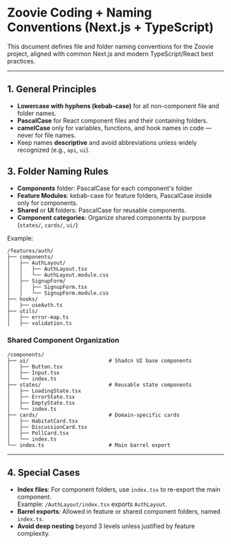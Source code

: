 # Zoovie Coding + Naming Conventions (Next.js + TypeScript)

This document defines file and folder naming conventions for the Zoovie project, aligned with common Next.js and modern TypeScript/React best practices.

---

## 1. General Principles

- **Lowercase with hyphens (kebab-case)** for all non-component file and folder names.
- **PascalCase** for React component files and their containing folders.
- **camelCase** only for variables, functions, and hook names in code — never for file names.
- Keep names **descriptive** and avoid abbreviations unless widely recognized (e.g., `api`, `ui`).

## 3. Folder Naming Rules

- **Components** folder: PascalCase for each component's folder
- **Feature Modules**: kebab-case for feature folders, PascalCase inside only for components.
- **Shared** or **UI** folders: PascalCase for reusable components.
- **Component categories**: Organize shared components by purpose (`states/`, `cards/`, `ui/`)

Example:

```
/features/auth/
├── components/
│   ├── AuthLayout/
│   │   ├── AuthLayout.tsx
│   │   └── AuthLayout.module.css
│   ├── SignupForm/
│   │   ├── SignupForm.tsx
│   │   └── SignupForm.module.css
├── hooks/
│   ├── useAuth.ts
├── utils/
│   ├── error-map.ts
│   ├── validation.ts
```

### Shared Component Organization

```
/components/
├── ui/                          # Shadcn UI base components
│   ├── Button.tsx
│   ├── Input.tsx
│   └── index.ts
├── states/                      # Reusable state components
│   ├── LoadingState.tsx
│   ├── ErrorState.tsx
│   ├── EmptyState.tsx
│   └── index.ts
├── cards/                       # Domain-specific cards
│   ├── HabitatCard.tsx
│   ├── DiscussionCard.tsx
│   ├── PollCard.tsx
│   └── index.ts
└── index.ts                     # Main barrel export
```

---

## 4. Special Cases

- **Index files**: For component folders, use `index.tsx` to re-export the main component.  
  Example: `/AuthLayout/index.tsx` exports `AuthLayout`.
- **Barrel exports**: Allowed in feature or shared component folders, named `index.ts`.
- **Avoid deep nesting** beyond 3 levels unless justified by feature complexity.
